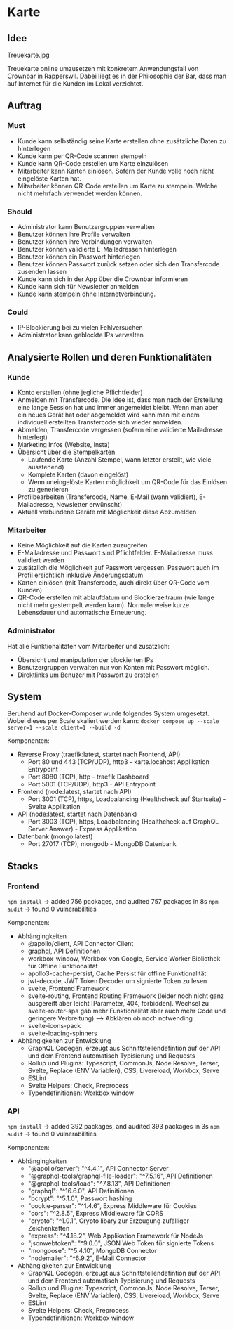 # Karte

## Idee
Treuekarte.jpg

Treuekarte online umzusetzen mit konkretem Anwendungsfall von Crownbar in Rapperswil. Dabei liegt es in der Philosophie der Bar, dass man auf Internet für die Kunden im Lokal verzichtet. 

## Auftrag
### Must
 * Kunde kann selbständig seine Karte erstellen ohne zusätzliche Daten zu hinterlegen
 * Kunde kann per QR-Code scannen stempeln
 * Kunde kann QR-Code erstellen um Karte einzulösen
 * Mitarbeiter kann Karten einlösen. Sofern der Kunde volle noch nicht eingelöste Karten hat.
 * Mitarbeiter können QR-Code erstellen um Karte zu stempeln. Welche nicht mehrfach verwendet werden können.

### Should
 * Administrator kann Benutzergruppen verwalten
 * Benutzer können ihre Profile verwalten
 * Benutzer können ihre Verbindungen verwalten
 * Benutzer können validierte E-Mailadressen hinterlegen
 * Benutzer können ein Passwort hinterlegen
 * Benutzer können Passwort zurück setzen oder sich den Transfercode zusenden lassen
 * Kunde kann sich in der App über die Crownbar informieren
 * Kunde kann sich für Newsletter anmelden
 * Kunde kann stempeln ohne Internetverbindung.

### Could
 * IP-Blockierung bei zu vielen Fehlversuchen
 * Administrator kann geblockte IPs verwalten

## Analysierte Rollen und deren Funktionalitäten
### Kunde
* Konto erstellen (ohne jegliche Pflichtfelder)
* Anmelden mit Transfercode. Die Idee ist, dass man nach der Erstellung eine lange Session hat und immer angemeldet bleibt. Wenn man aber ein neues Gerät hat oder abgemeldet wird kann man mit einem individuell erstellten Transfercode sich wieder anmelden.
* Abmelden, Transfercode vergessen (sofern eine validierte Mailadresse hinterlegt)
* Marketing Infos (Website, Insta)
* Übersicht über die Stempelkarten 
    * Laufende Karte (Anzahl Stempel, wann letzter erstellt, wie viele ausstehend)
    * Komplete Karten (davon eingelöst)
    * Wenn uneingelöste Karten möglichkeit um QR-Code für das Einlösen zu generieren
* Profilbearbeiten (Transfercode, Name, E-Mail (wann validiert), E-Mailadresse, Newsletter erwünscht)
* Aktuell verbundene Geräte mit Möglichkeit diese Abzumelden

### Mitarbeiter
* Keine Möglichkeit auf die Karten zuzugreifen
* E-Mailadresse und Passwort sind Pflichtfelder. E-Mailadresse muss validiert werden
* zusätzlich die Möglichkeit auf Passwort vergessen. Passwort auch im Profil ersichtlich inklusive Änderungsdatum
* Karten einlösen (mit Transfercode, auch direkt über QR-Code vom Kunden)
* QR-Code erstellen mit ablaufdatum und Blockierzeitraum (wie lange nicht mehr gestempelt werden kann). Normalerweise kurze Lebensdauer und automatische Erneuerung.
    
### Administrator
Hat alle Funktionalitäten vom Mitarbeiter und zusätzlich:
* Übersicht und manipulation der blockierten IPs
* Benutzergruppen verwalten nur von Konten mit Passwort möglich.
* Direktlinks um Benuzer mit Passwort zu erstellen

## System
Beruhend auf Docker-Composer wurde folgendes System umgesetzt. Wobei dieses per Scale skaliert werden kann: `docker compose up --scale server=1 --scale client=1 --build -d`

Komponenten:
* Reverse Proxy (traefik:latest, startet nach Frontend, API)
    * Port 80 und 443 (TCP/UDP), http3 - karte.locahost Applikation Entrypoint
    * Port 8080 (TCP), http - traefik Dashboard
    * Port 5001 (TCP/UDP), http3 - API Entrypoint
* Frontend (node:latest, startet nach API)
    * Port 3001 (TCP), https, Loadbalancing (Healthcheck auf Startseite) - Svelte Applikation
* API (node:latest, startet nach Datenbank)
    * Port 3003 (TCP), https, Loadbalancing (Healthcheck auf GraphQL Server Answer) - Express Applikation
* Datenbank (mongo:latest)
    * Port 27017 (TCP), mongodb - MongoDB Datenbank

## Stacks
### Frontend
`npm install` -> added 756 packages, and audited 757 packages in 8s
`npm audit` -> found 0 vulnerabilities

Komponenten:
* Abhängingkeiten
    * @apollo/client, API Connector Client
    * graphql, API Definitionen
    * workbox-window, Workbox von Google, Service Worker Bibliothek für Offline Funktionalität
    * apollo3-cache-persist, Cache Persist für offline Funktionalität
    * jwt-decode, JWT Token Decoder um signierte Token zu lesen
    * svelte, Frontend Framework
    * svelte-routing, Frontend Routing Framework (leider noch nicht ganz ausgereift aber leicht [Parameter, 404, forbidden]. Wechsel zu svelte-router-spa gäb mehr Funktionalität aber auch mehr Code und geringere Verbreitung)
    --> Abklären ob noch notwending
    * svelte-icons-pack
    * svelte-loading-spinners
* Abhängigkeiten zur Entwicklung
    * GraphQL Codegen, erzeugt aus Schnittstellendefintion auf der API und dem Frontend automatisch Typisierung und Requests
    * Rollup und Plugins: Typescript, CommonJs, Node Resolve, Terser, Svelte, Replace (ENV Variablen), CSS, Livereload, Workbox, Serve
    * ESLint
    * Svelte Helpers: Check, Preprocess
    * Typendefinitionen: Workbox window

### API
`npm install` -> added 392 packages, and audited 393 packages in 3s
`npm audit` -> found 0 vulnerabilities

Komponenten:
* Abhängingkeiten
    * "@apollo/server": "^4.4.1", API Connector Server
    * "@graphql-tools/graphql-file-loader": "^7.5.16", API Definitionen
    * "@graphql-tools/load": "^7.8.13", API Definitionen
    * "graphql": "^16.6.0", API Definitionen
    * "bcrypt": "^5.1.0", Passwort hashing
    * "cookie-parser": "^1.4.6", Express Middleware für Cookies
    * "cors": "^2.8.5", Express Middleware für CORS
    * "crypto": "^1.0.1", Crypto libary zur Erzeugung zufälliger Zeichenketten
    * "express": "^4.18.2", Web Applikation Framework für NodeJs
    * "jsonwebtoken": "^9.0.0", JSON Web Token für signierte Tokens
    * "mongoose": "^5.4.10", MongoDB Connector
    * "nodemailer": "^6.9.2", E-Mail Connector
* Abhängigkeiten zur Entwicklung
    * GraphQL Codegen, erzeugt aus Schnittstellendefintion auf der API und dem Frontend automatisch Typisierung und Requests
    * Rollup und Plugins: Typescript, CommonJs, Node Resolve, Terser, Svelte, Replace (ENV Variablen), CSS, Livereload, Workbox, Serve
    * ESLint
    * Svelte Helpers: Check, Preprocess
    * Typendefinitionen: Workbox window






